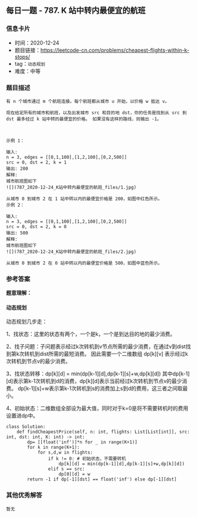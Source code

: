 ## 每日一题 - 787. K 站中转内最便宜的航班

### 信息卡片

- 时间：2020-12-24
- 题目链接：https://leetcode-cn.com/problems/cheapest-flights-within-k-stops/
- tag：`动态规划`
- 难度：中等

### 题目描述

```
有 n 个城市通过 m 个航班连接。每个航班都从城市 u 开始，以价格 w 抵达 v。

现在给定所有的城市和航班，以及出发城市 src 和目的地 dst，你的任务是找到从 src 到 dst 最多经过 k 站中转的最便宜的价格。 如果没有这样的路线，则输出 -1。

 

示例 1：

输入: 
n = 3, edges = [[0,1,100],[1,2,100],[0,2,500]]
src = 0, dst = 2, k = 1
输出: 200
解释: 
城市航班图如下
![](787_2020-12-24_K站中转内最便宜的航班_files/1.jpg)

从城市 0 到城市 2 在 1 站中转以内的最便宜价格是 200，如图中红色所示。
示例 2：

输入: 
n = 3, edges = [[0,1,100],[1,2,100],[0,2,500]]
src = 0, dst = 2, k = 0
输出: 500
解释: 
城市航班图如下
![](787_2020-12-24_K站中转内最便宜的航班_files/2.jpg)

从城市 0 到城市 2 在 0 站中转以内的最便宜价格是 500，如图中蓝色所示。

```

### 参考答案

**题意理解：**


#### 动态规划



动态规划几步走：

1、找状态：这里的状态有两个，一个是k，一个是到达目的地的最少消费。

2、找子问题：子问题表示经过k次转机到v节点所需的最少消费，在通过v到dist找
    到第k次转机到dist所需的最短消费。
	因此需要一个二维数组 dp[k][v] 表示经过k次转机到节点v的最少消费。

3、找状态转移：dp[k][d] = min(dp[k-1][d],dp[k-1][s]+w,dp[k][d])
    其中dp[k-1][d]表示第k-1次转机到d的消费，dp[k][d]表示当前经过k次转机到节点v的最少消费。
	dp[k-1][s]+w表示第k-1次转机到s的消费加上s到d的费用，这三者之间取最小。
	
4、初始状态：二维数组全部设为最大值，同时对于k=0是将不需要转机时的费用
    设置进dp中。

```
class Solution:
    def findCheapestPrice(self, n: int, flights: List[List[int]], src: int, dst: int, K: int) -> int:
        dp= [[float('inf')]*n for _ in range(K+1)]
        for k in range(K+1):
            for s,d,w in flights:
                if k != 0: # 初始状态，不需要转机
                    dp[k][d] = min(dp[k-1][d],dp[k-1][s]+w,dp[k][d])
                elif s == src:
                    dp[0][d] = w
        return -1 if dp[-1][dst] == float('inf') else dp[-1][dst]

```

### 其他优秀解答

```
暂无
```



